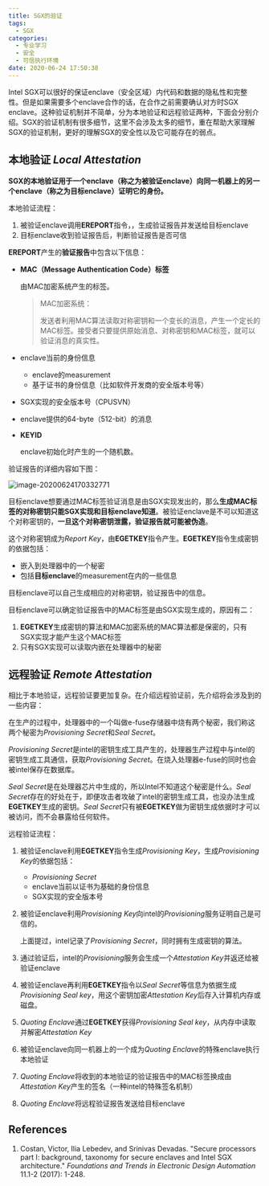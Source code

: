 ```yaml
---
title: SGX的验证
tags:
  - SGX
categories:
  - 专业学习
  - 安全
  - 可信执行环境
date: 2020-06-24 17:50:38
---
```


Intel SGX可以很好的保证enclave（安全区域）内代码和数据的隐私性和完整性。但是如果需要多个enclave合作的话，在合作之前需要确认对方时SGX enclave。这种验证机制并不简单，分为本地验证和远程验证两种，下面会分别介绍。SGX的验证机制有很多细节，这里不会涉及太多的细节，重在帮助大家理解SGX的验证机制，更好的理解SGX的安全性以及它可能存在的弱点。

<!--more-->

## 本地验证 *Local Attestation*

**SGX的本地验证用于一个enclave（称之为被验证enclave）向同一机器上的另一个enclave（称之为目标enclave）证明它的身份。**

本地验证流程：

1. 被验证enclave调用**EREPORT**指令，，生成验证报告并发送给目标enclave
2. 目标enclave收到验证报告后，判断验证报告是否可信

**EREPORT**产生的**验证报告**中包含以下信息：

- **MAC（Message Authentication Code）标签**

  由MAC加密系统产生的标签。

  > MAC加密系统：
  >
  > 发送者利用MAC算法读取对称密钥和一个变长的消息，产生一个定长的MAC标签。接受者只要提供原始消息、对称密钥和MAC标签，就可以验证消息的真实性。

- enclave当前的身份信息

  - enclave的measurement
  - 基于证书的身份信息（比如软件开发商的安全版本号等）

- SGX实现的安全版本号（CPUSVN）

- enclave提供的64-byte（512-bit）的消息

- **KEYID**

  enclave初始化时产生的一个随机数。

验证报告的详细内容如下图：

![image-20200624170332771](https://tva1.sinaimg.cn/large/007S8ZIlly1gg3hm2b6arj30ic10kgof.jpg)

目标enclave想要通过MAC标签验证消息是由SGX实现发出的，那么**生成MAC标签的对称密钥只能SGX实现和目标enclave知道**。被验证enclave是不可以知道这个对称密钥的，**一旦这个对称密钥泄露，验证报告就可能被伪造**。

这个对称密钥成为*Report Key*，由**EGETKEY**指令产生。**EGETKEY**指令生成密钥的依据包括：

- 嵌入到处理器中的一个秘密
- 包括**目标enclave**的measurement在内的一些信息

目标enclave可以自己生成相应的对称密钥，验证报告中的信息。

目标enclave可以确定验证报告中的MAC标签是由SGX实现生成的，原因有二：

1. **EGETKEY**生成密钥的算法和MAC加密系统的MAC算法都是保密的，只有SGX实现才能产生这个MAC标签
2. 只有SGX实现可以读取内嵌在处理器中的秘密

## 远程验证 *Remote Attestation*

相比于本地验证，远程验证要更加复杂。在介绍远程验证前，先介绍将会涉及到的一些内容：

在生产的过程中，处理器中的一个叫做e-fuse存储器中烧有两个秘密，我们称这两个秘密为*Provisioning Secret*和*Seal Secret*。

*Provisioning Secret*是intel的密钥生成工具产生的，处理器生产过程中与intel的密钥生成工具通信，获取*Provisioning Secret*。在烧入处理器e-fuse的同时也会被intel保存在数据库。

*Seal Secret*是在处理器芯片中生成的，所以Intel不知道这个秘密是什么。*Seal Secret*存在的好处在于，即便攻击者攻破了intel的密钥生成工具，也没办法生成**EGETKEY**生成的密钥。*Seal Secret*只有被**EGETKEY**做为密钥生成依据时才可以被访问，而不会暴露给任何软件。

远程验证流程：

1. 被验证enclave利用**EGETKEY**指令生成*Provisioning Key*，生成*Provisioning Key*的依据包括：

   * *Provisioning Secret*
   * enclave当前以证书为基础的身份信息
   * SGX实现的安全版本号

2. 被验证enclave利用*Provisioning Key*向intel的*Provisioning*服务证明自己是可信的。

   上面提过，intel记录了*Provisioning Secret*，同时拥有生成密钥的算法。

3. 通过验证后，intel的*Provisioning*服务会生成一个*Attestation Key*并返还给被验证enclave

4. 被验证enclave再利用**EGETKEY**指令以*Seal Secret*等信息为依据生成*Provisioning Seal key*，用这个密钥加密*Attestation Key*后存入计算机内存或磁盘。

5. *Quoting Enclave*通过**EGETKEY**获得*Provisioning Seal key*，从内存中读取并解密*Attestation Key*

6. 被验证enclave向同一机器上的一个成为*Quoting Enclave*的特殊enclave执行本地验证

7. *Quoting Enclave*将收到的本地验证的验证报告中的MAC标签换成由*Attestation Key*产生的签名（一种intel的特殊签名机制）

8. *Quoting Enclave*将远程验证报告发送给目标enclave



## References

1. Costan, Victor, Ilia Lebedev, and Srinivas Devadas. "Secure processors part I: background, taxonomy for secure enclaves and Intel SGX architecture." *Foundations and Trends in Electronic Design Automation* 11.1-2 (2017): 1-248.
